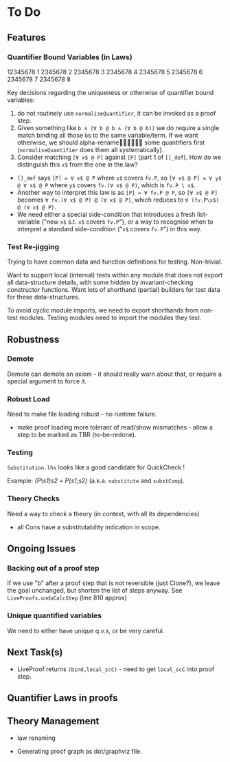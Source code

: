 # To Do


## Features

### Quantifier Bound Variables (in Laws)

12345678 1 2345678 2 2345678 3 2345678 4 2345678 5 2345678 6 2345678 7 2345678 8

Key decisions regarding the uniqueness or otherwise 
of quantifier bound variables: 

1. do not routinely use `normaliseQuantifier`,
it can be invoked as a proof step.
2. Given something like `b ∧ (∀ b @ b ∧ (∀ b @ b))` 
we do require a single match binding all those `b`s to the same variable/term. 
If we want otherwise, we should alpha-rename some quantifiers first
(`normaliseQuantifier` does them all systematically).
3. Consider matching `[∀ x$ @ P]`  against `[P]` (part 1 of `[]_def`). 
How do we distinguish this `x$` from the one in the law?
  * `[]_def` says `[P] = ∀ x$ @ P` where `x$` covers `fv.P`, 
  so `[∀ x$ @ P] = ∀ y$ @ ∀ x$ @ P` where `y$` covers `fv.(∀ x$ @ P)`, 
  which is `fv.P \ x$`.
  * Another way to interpret this law is as `[P] = ∀ fv.P @ P`, 
  so `[∀ x$ @ P]` becomes `∀ fv.(∀ x$ @ P) @ (∀ x$ @ P)`, 
  which reduces to `∀ (fv.P\x$) @ (∀ x$ @ P)`.
  * We need either a special side-condition that 
  introduces a fresh list-variable ("new `x$` s.t. `x$` covers `fv.P`"),
  or a way to recognise when to interpret 
  a standard side-condition ("`x$` covers `fv.P`") in this way.

  
### Test Re-jigging

Trying to have common data and function definitions for testing. Non-trivial.

Want to support local (internal) tests within any module that does not export
all data-structure details, with some hidden by invariant-checking constructor functions.
Want lots of shorthand (partial) builders for test data for these data-structures.

To avoid cyclic module imports, we need to export shorthands from non-test modules.
Testing modules need to import the modules they test.

## Robustness

### Demote

 Demote can demote an axiom - it should really warn about that, or require a special argument to force it.

### Robust Load
Need to make file loading robust - no runtime failure.

* make proof loading more tolerant of read/show mismatches - allow a step to be marked as TBR (to-be-redone).

### Testing

`Substitution.lhs` looks like a good candidate for QuickCheck !

Example:  *(P\s1)s2 = P(s1;s2)* (a.k.a. `substitute` and `substComp`).

### Theory Checks

Need a way to check a theory (in context, with all its dependencies)

* all Cons have a substitutability indication in scope.

## Ongoing Issues

### Backing out of a proof step

If we use "b" after a proof step that is not reversible (just Clone?), we leave the goal unchanged,
but shorten the list of steps anyway. See `LiveProofs.undoCalcStep` (line 810 approx)

### Unique quantified variables


We need to either have unique q.v.s, or be very careful. 



## Next Task(s)


 
* LiveProof returns `(bind,local_scC)` - need to get `local_scC` into proof step.




## Quantifier Laws in proofs

## Theory Management

* law renaming

* Generating proof graph as dot/graphviz file.
 